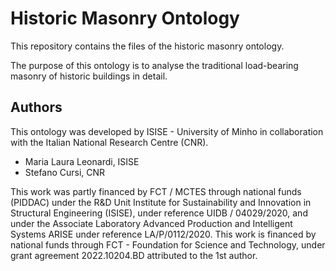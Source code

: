 # Historic Masonry Ontology

<p> This repository contains the files of the historic masonry ontology. </p>
<p> The purpose of this ontology is to analyse the traditional load-bearing masonry of historic buildings in detail. </p>

## Authors

This ontology was developed by ISISE - University of Minho in collaboration with the Italian National Research Centre (CNR). 

- Maria Laura Leonardi, ISISE
- Stefano Cursi, CNR 

This work was partly financed by FCT / MCTES through national funds (PIDDAC) under the R&D Unit Institute for Sustainability and Innovation in Structural Engineering (ISISE), under reference UIDB / 04029/2020, and under the Associate Laboratory Advanced Production and Intelligent Systems ARISE under reference LA/P/0112/2020. This work is financed by national funds through FCT - Foundation for Science and Technology, under grant agreement 2022.10204.BD attributed to the 1st author.


